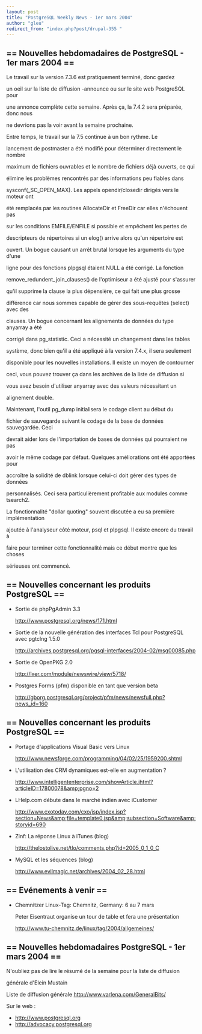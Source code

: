 ```yaml
---
layout: post
title: "PostgreSQL Weekly News - 1er mars 2004"
author: "gleu"
redirect_from: "index.php?post/drupal-355 "
---
```



<h2>== Nouvelles hebdomadaires de PostgreSQL - 1er mars 2004 ==</h2>

<p>Le travail sur la version 7.3.6 est pratiquement terminé, donc gardez

un oeil sur la liste de diffusion -announce ou sur le site web PostgreSQL pour

une annonce complète cette semaine. Après ça, la 7.4.2 sera préparée, donc nous

ne devrions pas la voir avant la semaine prochaine.<!--break-->

</p>

<p>Entre temps, le travail sur la 7.5 continue à un bon rythme. Le

lancement de postmaster a été modifié pour déterminer directement le nombre

maximum de fichiers ouvrables et le nombre de fichiers déjà ouverts, ce qui

élimine les problèmes rencontrés par des informations peu fiables dans

sysconf(_SC_OPEN_MAX). Les appels opendir/closedir dirigés vers le moteur ont

été remplacés par les routines AllocateDir et FreeDir car elles n'échouent pas

sur les conditions EMFILE/ENFILE si possible et empêchent les pertes de

descripteurs de répertoires si un elog() arrive alors qu'un répertoire est

ouvert. Un bogue causant un arrêt brutal lorsque les arguments du type d'une

ligne pour des fonctions plpgsql étaient NULL a été corrigé. La fonction

remove_redundent_join_clauses() de l'optimiseur a été ajusté pour s'assurer

qu'il supprime la clause la plus dépensière, ce qui fait une plus grosse

différence car nous sommes capable de gérer des sous-requêtes (select) avec des

clauses. Un bogue concernant les alignements de données du type anyarray a été

corrigé dans pg_statistic. Ceci a nécessité un changement dans les tables

système, donc bien qu'il a été appliqué à la version 7.4.x, il sera seulement

disponible pour les nouvelles installations. Il existe un moyen de contourner

ceci, vous pouvez trouver ça dans les archives de la liste de diffusion si

vous avez besoin d'utiliser anyarray avec des valeurs nécessitant un

alignement double.</p>

<p>Maintenant, l'outil pg_dump initialisera le codage client au début du

fichier de sauvegarde suivant le codage de la base de données sauvegardée. Ceci

devrait aider lors de l'importation de bases de données qui pourraient ne pas

avoir le même codage par défaut. Quelques améliorations ont été apportées pour

accroître la solidité de dblink lorsque celui-ci doit gérer des types de données

personnalisés. Ceci sera particulièrement profitable aux modules comme tsearch2.

La fonctionnalité "dollar quoting" souvent discutée a eu sa première implémentation

ajoutée à l'analyseur côté moteur, psql et plpgsql. Il existe encore du travail à

faire pour terminer cette fonctionnalité mais ce début montre que les choses

sérieuses ont commencé.</p>

<!--more-->


<h2>== Nouvelles concernant les produits PostgreSQL ==</h2>

<ul>

<li>Sortie de phpPgAdmin 3.3<br />

<a href="http://www.postgresql.org/news/171.html">http://www.postgresql.org/news/171.html</a></li>

<li>Sortie de la nouvelle génération des interfaces Tcl pour PostgreSQL avec pgtclng 1.5.0<br />

<a href="http://archives.postgresql.org/pgsql-interfaces/2004-02/msg00085.php">http://archives.postgresql.org/pgsql-interfaces/2004-02/msg00085.php</a></li>

<li>Sortie de OpenPKG 2.0<br />

<a href="http://lxer.com/module/newswire/view/5718/">http://lxer.com/module/newswire/view/5718/</a></li>

<li>Postgres Forms (pfm) disponible en tant que version beta<br />

<a href="http://gborg.postgresql.org/project/pfm/news/newsfull.php?news_id=160">http://gborg.postgresql.org/project/pfm/news/newsfull.php?news_id=160</a></li>

</ul>

<h2>== Nouvelles concernant les produits PostgreSQL ==</h2>

<ul>

<li>Portage d'applications Visual Basic vers Linux<br />

<a href="http://www.newsforge.com/programming/04/02/25/1959200.shtml">http://www.newsforge.com/programming/04/02/25/1959200.shtml</a></li>

<li>L'utilisation des CRM dynamiques est-elle en augmentation ?<br />

<a href="http://www.intelligententerprise.com/showArticle.jhtml?articleID=17800078&amp;pgno=2">http://www.intelligententerprise.com/showArticle.jhtml?articleID=17800078&amp;pgno=2</a></li>

<li>LHelp.com débute dans le marché indien avec iCustomer<br />

<a href="http://www.cxotoday.com/cxo/jsp/index.jsp?section=News&amp;file=template0.jsp&amp;subsection=Software&amp;storyid=690">http://www.cxotoday.com/cxo/jsp/index.jsp?section=News&amp;file=template0.jsp&amp;subsection=Software&amp;storyid=690</a></li>

<li>Zinf: La réponse Linux à iTunes (blog)<br />

<a href="http://thelostolive.net/tlo/comments.php?id=2005_0_1_0_C">http://thelostolive.net/tlo/comments.php?id=2005_0_1_0_C</a></li>

<li>MySQL et les séquences (blog)<br />

<a href="http://www.evilmagic.net/archives/2004_02_28.html">http://www.evilmagic.net/archives/2004_02_28.html</a></li>

</ul>

<h2>== Evénements à venir ==</h2>

<ul>

<li>Chemnitzer Linux-Tag: Chemnitz, Germany: 6 au 7 mars<br />

Peter Eisentraut organise un tour de table et fera une présentation<br />

<a href="http://www.tu-chemnitz.de/linux/tag/2004/allgemeines/">http://www.tu-chemnitz.de/linux/tag/2004/allgemeines/</a></li>

</ul>

<h2>== Nouvelles hebdomadaires PostgreSQL - 1er mars 2004 ==</h2>

<p>N'oubliez pas de lire le résumé de la semaine pour la liste de diffusion

générale d'Elein Mustain</p>

<p>Liste de diffusion générale <a href="http://www.varlena.com/GeneralBits/">http://www.varlena.com/GeneralBits/</a>

</p>

<p>Sur le web :

</p>

<ul>

<li><a href="http://www.postgresql.org">http://www.postgresql.org</a></li>

<li><a href="http://advocacy.postgresql.org">http://advocacy.postgresql.org</a></li>

</ul>